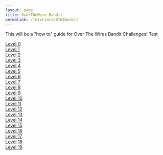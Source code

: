 ```yaml
---
layout: page
title: OverTheWire-Bandit
permalink: /Tutorials/OTWBandit/
---
```


This will be a "how to" guide for Over The Wires Bandit Challenges!
Test

[Level 0](https://zacvr.github.io//Tutorials/OTWBandit/Level_0)
<br/>
[Level 1](https://zacvr.github.io//Tutorials/OTWBandit/Level_1)
<br/>
[Level 2](https://zacvr.github.io//Tutorials/OTWBandit/Level_2)
<br/>
[Level 3](https://zacvr.github.io//Tutorials/OTWBandit/Level_3)
<br/>
[Level 4](https://zacvr.github.io//Tutorials/OTWBandit/Level_4)
<br/>
[Level 5](https://zacvr.github.io//Tutorials/OTWBandit/Level_5)
<br/>
[Level 6](https://zacvr.github.io//Tutorials/OTWBandit/Level_6)
<br/>
[Level 7](https://zacvr.github.io//Tutorials/OTWBandit/Level_7)
<br/>
[Level 8](https://zacvr.github.io//Tutorials/OTWBandit/Level_8)
<br/>
[Level 9](https://zacvr.github.io//Tutorials/OTWBandit/Level_9)
<br/>
[Level 10](https://zacvr.github.io//Tutorials/OTWBandit/Level_10)
<br/>
[Level 11](https://zacvr.github.io//Tutorials/OTWBandit/Level_11)
<br/>
[Level 12](https://zacvr.github.io//Tutorials/OTWBandit/Level_12)
<br/>
[Level 13](https://zacvr.github.io//Tutorials/OTWBandit/Level_13)
<br/>
[Level 14](https://zacvr.github.io//Tutorials/OTWBandit/Level_14)
<br/>
[Level 15](https://zacvr.github.io//Tutorials/OTWBandit/Level_15)
<br/>
[Level 16](https://zacvr.github.io//Tutorials/OTWBandit/Level_16)
<br/>
[Level 17](https://zacvr.github.io//Tutorials/OTWBandit/Level_17)
<br/>
[Level 18](https://zacvr.github.io//Tutorials/OTWBandit/Level_18)
<br/>
[Level 19](https://zacvr.github.io//Tutorials/OTWBandit/Level_19)
<br/>
